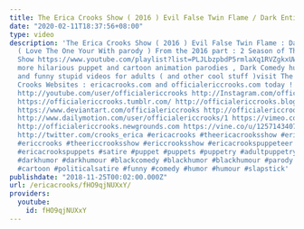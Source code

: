 ```yaml
---
title: The Erica Crooks Show ( 2016 ) Evil False Twin Flame / Dark Entity Song
date: "2020-02-11T18:37:56+08:00"
type: video
description: 'The Erica Crooks Show ( 2016 ) Evil False Twin Flame : Dark Entity Song
  ( Love The One Your With parody ) From the 2016 part : 2 Season of The Erica Crooks
  Show https://www.youtube.com/playlist?list=PLJLbzpbdP5rmlaXq1RVZgkxUWCem0XdW1 For
  more hilarious puppet and cartoon animation parodies , Dark Comedy humor , satires
  and funny stupid videos for adults ( and other cool stuff )visit The Official Erica
  Crooks Websites : ericacrooks.com and officialericcrooks.com today ! http://facebook.com/officialericcrooks
  http://youtube.com/user/officialericcrooks http://Instagram.com/officialericcrooks/
  https://officialericcrooks.tumblr.com/ http://officialericcrooks.blogspot.com/ https://officialericcrooks.wordpress.com
  https://www.deviantart.com/officialericcrooks http://officialericcrooks.newgrounds.com/follow
  http://www.dailymotion.com/user/officialericcrooks/1 https://vimeo.com/officialericcrooks
  http://officialericcrooks.newgrounds.com https://vine.co/u/1257143407999610880 https://www.pinterest.com/officialec1/
  http://twitter.com/crooks_erica #ericacrooks #theericacrooksshow #ericacrooksshow
  #ericcrooks #theericcrooksshow #ericcrooksshow #ericacrookspuppeteer #ericacrookspuppet
  #ericacrookspuppets #satire #puppet #puppets #puppetry #adultpuppetry #darkcomedy
  #darkhumor #darkhumour #blackcomedy #blackhumor #blackhumour #parody #parodies #cartoons
  #cartoon #politicalsatire #funny #comedy #humor #humour #slapstick'
publishdate: "2018-11-25T00:02:00.000Z"
url: /ericacrooks/fHO9qjNUXxY/
providers:
  youtube:
    id: fHO9qjNUXxY
---
```

